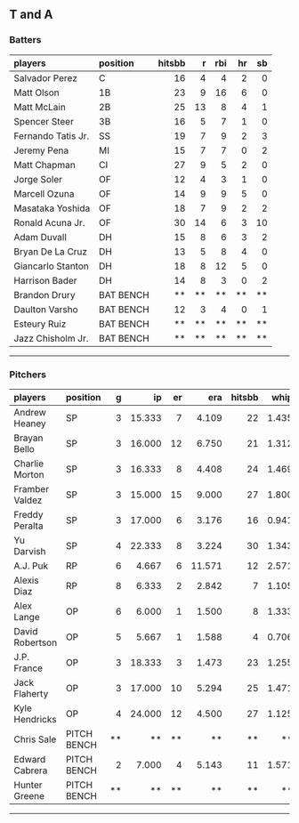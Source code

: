 ## T and A

### Batters

 
|players            |position  | hitsbb|  r| rbi| hr| sb| 
|:------------------|:---------|------:|--:|---:|--:|--:| 
|Salvador Perez     |C         |     16|  4|   4|  2|  0| 
|Matt Olson         |1B        |     23|  9|  16|  6|  0| 
|Matt McLain        |2B        |     25| 13|   8|  4|  1| 
|Spencer Steer      |3B        |     16|  5|   7|  1|  0| 
|Fernando Tatis Jr. |SS        |     19|  7|   9|  2|  3| 
|Jeremy Pena        |MI        |     15|  7|   7|  0|  2| 
|Matt Chapman       |CI        |     27|  9|   5|  2|  0| 
|Jorge Soler        |OF        |     12|  4|   3|  1|  0| 
|Marcell Ozuna      |OF        |     14|  9|   9|  5|  0| 
|Masataka Yoshida   |OF        |     18|  7|   9|  2|  2| 
|Ronald Acuna Jr.   |OF        |     30| 14|   6|  3| 10| 
|Adam Duvall        |DH        |     15|  8|   6|  3|  2| 
|Bryan De La Cruz   |DH        |     13|  5|   8|  4|  0| 
|Giancarlo Stanton  |DH        |     18|  8|  12|  5|  0| 
|Harrison Bader     |DH        |     14|  8|   3|  0|  2| 
|Brandon Drury      |BAT BENCH |     **| **|  **| **| **| 
|Daulton Varsho     |BAT BENCH |     12|  3|   4|  0|  1| 
|Esteury Ruiz       |BAT BENCH |     **| **|  **| **| **| 
|Jazz Chisholm Jr.  |BAT BENCH |     **| **|  **| **| **| 


* * *

### Pitchers

 
|players         |position    |  g|     ip| er|    era| hitsbb|  whip| so|  w| sv| 
|:---------------|:-----------|--:|------:|--:|------:|------:|-----:|--:|--:|--:| 
|Andrew Heaney   |SP          |  3| 15.333|  7|  4.109|     22| 1.435| 10|  2|  0| 
|Brayan Bello    |SP          |  3| 16.000| 12|  6.750|     21| 1.312| 12|  1|  0| 
|Charlie Morton  |SP          |  3| 16.333|  8|  4.408|     24| 1.469|  9|  1|  0| 
|Framber Valdez  |SP          |  3| 15.000| 15|  9.000|     27| 1.800| 18|  1|  0| 
|Freddy Peralta  |SP          |  3| 17.000|  6|  3.176|     16| 0.941| 24|  1|  0| 
|Yu Darvish      |SP          |  4| 22.333|  8|  3.224|     30| 1.343| 28|  3|  0| 
|A.J. Puk        |RP          |  6|  4.667|  6| 11.571|     12| 2.571|  9|  1|  0| 
|Alexis Diaz     |RP          |  8|  6.333|  2|  2.842|      7| 1.105|  6|  0|  5| 
|Alex Lange      |OP          |  6|  6.000|  1|  1.500|      8| 1.333|  7|  0|  4| 
|David Robertson |OP          |  5|  5.667|  1|  1.588|      4| 0.706|  3|  1|  3| 
|J.P. France     |OP          |  3| 18.333|  3|  1.473|     23| 1.255| 10|  2|  0| 
|Jack Flaherty   |OP          |  3| 17.000| 10|  5.294|     25| 1.471| 17|  1|  0| 
|Kyle Hendricks  |OP          |  4| 24.000| 12|  4.500|     27| 1.125| 16|  1|  0| 
|Chris Sale      |PITCH BENCH | **|     **| **|     **|     **|    **| **| **| **| 
|Edward Cabrera  |PITCH BENCH |  2|  7.000|  4|  5.143|     11| 1.571|  6|  0|  0| 
|Hunter Greene   |PITCH BENCH | **|     **| **|     **|     **|    **| **| **| **| 


* * *


